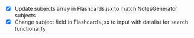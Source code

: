 - [x] Update subjects array in Flashcards.jsx to match NotesGenerator subjects
- [x] Change subject field in Flashcards.jsx to input with datalist for search functionality
